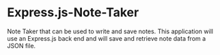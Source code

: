 # Express.js-Note-Taker
Note Taker that can be used to write and save notes. This application will use an Express.js back end and will save and retrieve note data from a JSON file.
